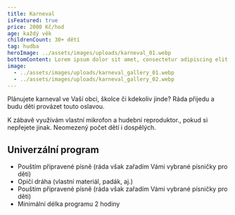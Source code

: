 ```yaml
---
title: Karneval
isFeatured: true
price: 2000 Kč/hod
age: každý věk
childrenCount: 30+ dětí
tag: hudba
heroImage: ../assets/images/uploads/karneval_01.webp
bottomContent: Lorem ipsum dolor sit amet, consectetur adipiscing elit. Vestibulum ultrices venenatis ante, vitae tempus velit tincidunt ut. Quisque sed imperdiet ex, a varius diam. Suspendisse id velit placerat, euismod metus sed, viverra mauris.
image:
  - ../assets/images/uploads/karneval_gallery_01.webp
  - ../assets/images/uploads/karneval_gallery_02.webp
---
```

Plánujete karneval ve Vaší obci, školce či kdekoliv jinde? Ráda přijedu a budu děti provázet touto oslavou. 

K zábavě využívám vlastní mikrofon a hudební reproduktor., pokud si nepřejete jinak.
Neomezený počet dětí i dospělých.

## Univerzální program

* Pouštím připravené písně (ráda však zařadím Vámi vybrané písničky pro děti)
* Opičí dráha (vlastní materiál, padák, aj.)
* Pouštím připravené písně (ráda však zařadím Vámi vybrané písničky pro děti)
* Minimální délka programu 2 hodiny